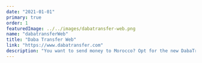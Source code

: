 ```yaml
---
date: "2021-01-01"
primary: true
order: 1
featuredImage: ../../images/dabatransfer-web.png
name: "dabatransferWeb"
title: "Daba Transfer Web"
link: "https://www.dabatransfer.com"
description: "You want to send money to Morocco? Opt for the new DabaTransfer application, a simple, practical and economical solution!"
---
```


